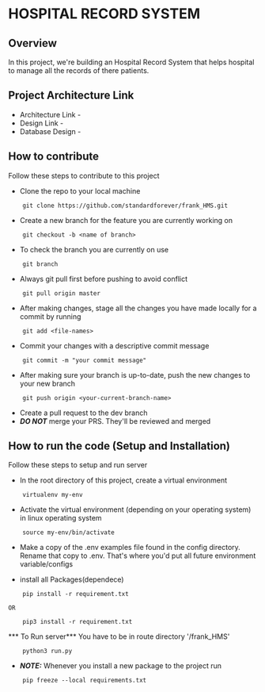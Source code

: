 # HOSPITAL RECORD SYSTEM

## Overview
In this project, we're building an Hospital Record System that helps hospital to manage all the records of there patients.

## Project Architecture Link

- Architecture Link - 
- Design Link -
- Database Design -

## How to contribute
Follow these steps to contribute to this project
- Clone the repo to your local machine
```
	git clone https://github.com/standardforever/frank_HMS.git
```
- Create a new branch for the feature you are currently working on
```
	git checkout -b <name of branch>
```
- To check the branch you are currently on use
```
	git branch
```
- Always git pull first before pushing to avoid conflict 
```
	git pull origin master
```
- After making changes, stage all the changes you have made locally for a commit by running 
```
	git add <file-names>
```
- Commit your changes with a descriptive commit message
```
	git commit -m "your commit message"
```
- After making sure your branch is up-to-date, push the new changes to your new branch
```
	git push origin <your-current-branch-name>
```
- Create a pull request to the dev branch
- ***DO NOT*** merge your PRS. They'll be reviewed and merged

## How to run the code (Setup and Installation)
Follow these steps to setup and run server

- In the root directory of this project, create a virtual environment
```
	virtualenv my-env
```
- Activate the virtual environment (depending on your operating system) in linux operating system
```
	source my-env/bin/activate
```
- Make a copy of the .env examples file found in the config directory. Rename that copy to .env. That's where you'd put all future environment variable/configs

- install all Packages(dependece) 
```
	pip install -r requirement.txt 
```
	OR
```
	pip3 install -r requirement.txt
```
*** To Run server***  You have to be in route directory '/frank_HMS'
```
	python3 run.py
```
- ***NOTE:*** Whenever you install a new package to the project run
```
	pip freeze --local requirements.txt
```
